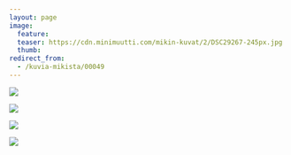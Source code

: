 ```yaml
---
layout: page
image:
  feature:
  teaser: https://cdn.minimuutti.com/mikin-kuvat/2/DSC29267-245px.jpg
  thumb:
redirect_from:
  - /kuvia-mikista/00049
---
```


![](https://cdn.minimuutti.com/mikin-kuvat/2/DSC29267-800px.jpg)

![](https://cdn.minimuutti.com/mikin-kuvat/2/DSC29249-800px.jpg)

![](https://cdn.minimuutti.com/mikin-kuvat/2/DSC29242-800px.jpg)

![](https://cdn.minimuutti.com/mikin-kuvat/2/DSC29244-800px.jpg)
